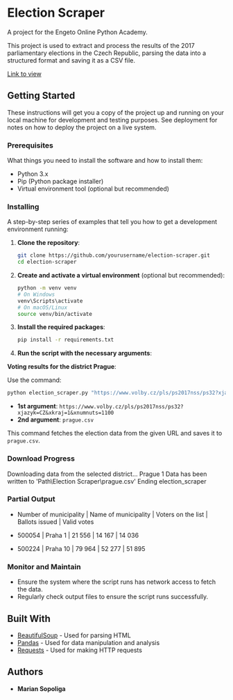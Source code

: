 # Election Scraper

A project for the Engeto Online Python Academy.

This project is used to extract and process the results of the 2017 parliamentary elections in the Czech Republic, parsing the data into a structured format and saving it as a CSV file.

[Link to view](https://www.volby.cz/pls/ps2017nss/ps3?xjazyk=CZ)

## Getting Started

These instructions will get you a copy of the project up and running on your local machine for development and testing purposes. See deployment for notes on how to deploy the project on a live system.

### Prerequisites

What things you need to install the software and how to install them:

- Python 3.x
- Pip (Python package installer)
- Virtual environment tool (optional but recommended)

### Installing

A step-by-step series of examples that tell you how to get a development environment running:

1. **Clone the repository**:
    ```sh
    git clone https://github.com/yourusername/election-scraper.git
    cd election-scraper
    ```

2. **Create and activate a virtual environment** (optional but recommended):
    ```sh
    python -m venv venv
    # On Windows
    venv\Scripts\activate
    # On macOS/Linux
    source venv/bin/activate
    ```

3. **Install the required packages**:
    ```sh
    pip install -r requirements.txt
    ```

4. **Run the script with the necessary arguments**:
  
**Voting results for the district Prague**:

Use the command:
```sh
python election_scraper.py "https://www.volby.cz/pls/ps2017nss/ps32?xjazyk=CZ&xkraj=1&xnumnuts=1100" prague.csv
```
- **1st argument**: `https://www.volby.cz/pls/ps2017nss/ps32?xjazyk=CZ&xkraj=1&xnumnuts=1100`
- **2nd argument**: `prague.csv`

This command fetches the election data from the given URL and saves it to `prague.csv`.

### Download Progress

Downloading data from the selected district... Prague 1
Data has been written to 'Path\Election Scraper\prague.csv'
Ending election_scraper

### Partial Output

- Number of municipality | Name of municipality | Voters on the list | Ballots issued | Valid votes

- 500054 | Praha 1 | 21 556 | 14 167 | 14 036
- 500224 | Praha 10 | 79 964 | 52 277 | 51 895

### Monitor and Maintain

- Ensure the system where the script runs has network access to fetch the data.
- Regularly check output files to ensure the script runs successfully.

## Built With

- [BeautifulSoup](https://www.crummy.com/software/BeautifulSoup/) - Used for parsing HTML
- [Pandas](https://pandas.pydata.org/) - Used for data manipulation and analysis
- [Requests](https://docs.python-requests.org/en/master/) - Used for making HTTP requests

## Authors

- **Marian Sopoliga**

